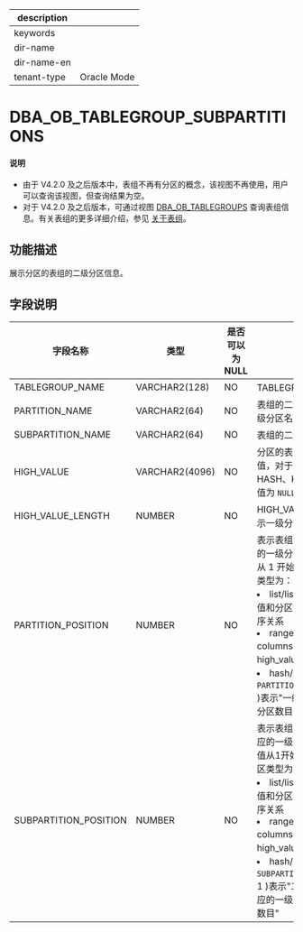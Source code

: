|description||
|---|---|
|keywords||
|dir-name||
|dir-name-en||
|tenant-type|Oracle Mode|

# DBA_OB_TABLEGROUP_SUBPARTITIONS 

<main id="notice" type='explain'>
<h4>说明</h4>
<ul>
<li>由于 V4.2.0 及之后版本中，表组不再有分区的概念，该视图不再使用，用户可以查询该视图，但查询结果为空。</li>
<li>对于 V4.2.0 及之后版本，可通过视图 <a href="15700.dba_ob_tablegroups-of-oracle-mode.md">DBA_OB_TABLEGROUPS</a> 查询表组信息。有关表组的更多详细介绍，参见 <a href="../../../300.database-object-management/200.manage-object-of-oracle-mode/300.manage-table-groups-of-oracle-mode/100.about-table-groups-of-oracle-mode.md">关于表组</a>。</li>
</ul>
</main>

## 功能描述 

展示分区的表组的二级分区信息。

## 字段说明 


|         字段名称          |       类型       | 是否可以为 NULL |        描述        |
|-----------------------|----------------|------------|----------------------------------------------------------------------|
| TABLEGROUP_NAME       | VARCHAR2(128)  | NO         | TABLEGROUP 名称    |
| PARTITION_NAME        | VARCHAR2(64)   | NO         | 表组的二级分区对应的一级分区名  |
| SUBPARTITION_NAME     | VARCHAR2(64)   | NO         | 表组的二级分区名         |
| HIGH_VALUE            | VARCHAR2(4096) | NO         | 分区的表组的二级分区值，对于二级分区类型为 HASH、KEY 的表组，该值为 `NULL`                                                       |
| HIGH_VALUE_LENGTH     | NUMBER         | NO         | HIGH_VALUE 有效时，表示一级分区值的字符长度                                                                         |
| PARTITION_POSITION    | NUMBER         | NO         | 表示表组的二级分区对应的一级分区的编号，该值从 1 开始。对于一级分区类型为： <li> list/list columns：该值和分区创建时间满足偏序关系   <li> range/range columns：该值和 high_value 满足偏序关系   <li> hash/key：( `PARTITION_POSITION` - 1 )表示"一级分区值 % 一级分区数目"    |
| SUBPARTITION_POSITION | NUMBER         | NO         | 表示表组的二级分区在对应的一级分区的编号，该值从1开始。对于二级分区类型为： <li> list/list columns：该值和分区创建时间满足偏序关系   <li> range/range columns：该值和 high_value 满足偏序关系   <li> hash/key：( `SUBPARTITION_POSITION`- 1 )表示"二级分区值 % 对应的一级分区的二级分区数目"           |


